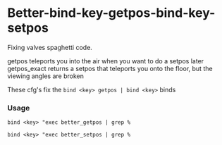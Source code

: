 # Better-bind-key-getpos-bind-key-setpos
Fixing valves spaghetti code.

getpos teleports you into the air when you want to do a setpos later
getpos_exact returns a setpos that teleports you onto the floor, but the viewing angles are broken

These cfg's fix the ```bind <key> getpos | bind <key>``` binds

### Usage

```bind <key> "exec better_getpos | grep %```

```bind <key> "exec better_setpos | grep %```
